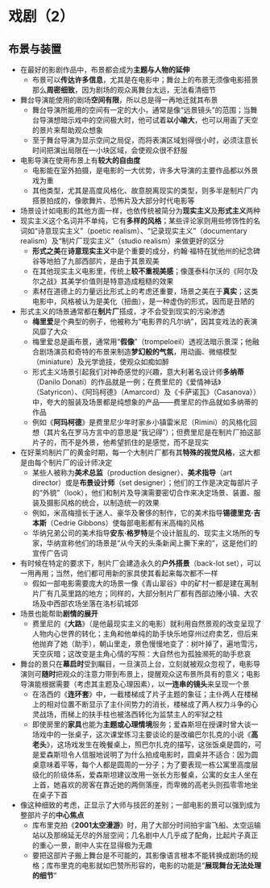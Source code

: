 # 戏剧（2）
## 布景与装置
* 在最好的影剧作品中，布景都会成为**主题与人物的延伸**
  * 布景可以**传达许多信息**，尤其是在电影中；舞台上的布景无须像电影搭景那么**周密细致**，因为剧场的观众离舞台太远，无法看清细节
* 舞台导演能使用的剧场**空间有限**，所以总是得一再地迁就其布景
  * 舞台导演所能用的空间有一定的大小，通常是像“远景镜头”的范围；当舞台导演想暗示戏中的空间极大时，他可试着**以小喻大**，也可以用画了天空的景片来帮助观众想象
  * 至于舞台导演为显示空间之局促，而将表演区域划得很小时，必须注意长时间把演出局限在一小块区域，会使观众很不舒服
* 电影导演在使用布景上有**较大的自由度**
  * 电影能在室外拍摄，是电影的一大优势，许多大导演的主要作品都以外景戏为重
  * 其他类型，尤其是高度风格化、故意脱离现实的类型，则多半是制片厂内搭景拍成的，像歌舞片、恐怖片及大部分时代电影等
* 场景设计如电影的其他方面一样，也依传统被简分为**现实主义**及**形式主义**两种
* 现实主义这个名词并不单纯，它有**多样的风格**；某些评论家则用些修饰性的名词如“诗意现实主义”（poetic realism）、“记录现实主义”（documentary realism）及“制片厂现实主义”（studio realism）来做更好的区分
  * **形式之美**在**诗意现实主义**中是个重要的成分，约翰·福特在犹他州的纪念碑谷等地拍了九部西部片，是由于其景观美
  * 在其他现实主义电影里，传统上**较不重视美感**；像蓬泰科尔沃的《阿尔及尔之战》其美学价值则是特意造成粗糙的效果
  * 素材在道德上的力量远比形式上的考虑还重要，场景之美在于**真实**；这类电影中，风格被认为是美化（扭曲），是一种虚伪的形式，因而是丑陋的
* 形式主义的场景通常都在**制片厂**搭成，才不会受到现实的污染渗透
  * **梅里爱**是个典型的例子，他被称为“电影界的凡尔纳”，因其变戏法的表演风靡了大众
  * 梅里爱总是画布景，通常用“**假像**”（trompeloeil）透视法暗示景深；他融合剧场演员和奇特的布景来制造**梦幻般的气氛**，用动画、微缩模型（miniature）及光学诡技，使观众如痴如醉
  * 形式主义场景引起我们对神奇感觉的兴趣，意大利著名设计师**多纳蒂**（Danilo Donati）的作品就是一例；在费里尼的《爱情神话》（Satyricon）、《阿玛柯德》（Amarcord）及《卡萨诺瓦》（Casanova））中，夸大的服装及场景都是纯想象的产品——费里尼的作品就如多纳蒂的作品
  * 例如《**阿玛柯德**》是费里尼少年时家乡小镇雷米尼（Rimini）的风格化回想（其片名在罗马方言中的意思是“我记得”）；但费里尼是在制片厂拍这部片子的，而不是外景，他希望抓住的是感觉，而不是现实
* 在好莱坞制片厂的黄金时期，每一个大制片厂都有其**特殊的视觉风格**，这大都是由每个制片厂的设计师决定
  * 某些人被称为**美术总监**（production designer）、**美术指导**（art director）或是**布景设计师**（set designer）；他们的工作是决定每部片子的“外貌”（look），他们和制片及导演需要密切合作来决定场景、装置、服装及摄影风格的统合，以制造统一的效果
  * 例如，米高梅擅长于迷人、豪华及奢侈的制作，它的美术指导**锡德里克·吉本斯**（Cedrie Gibbons）使每部电影都有米高梅的风格
  * 华纳兄弟公司的美术指导**安东·格罗特**是个设计脏乱的、现实主义场所的专家，华纳宣称他们的场景是“从今天的头条新闻上撕下来的”，这是他们的宣传广告词
* 有时候在特定的要求下，制片厂会建造永久的**户外搭景**（back-lot set），可以一用再用；当然，他们都可用新的家具使其看起来每次都不一样
  * 假如一部电影需要庞大的场景一像《青山翠谷》中的矿村一都是建在离制片厂有几英里路的地方；同样的，大部分制片厂都有西部边陲小镇、大农场及中西部农场坐落在洛杉矶城郊
* 场景也能帮助**剧情的展开**
  * 费里尼的《**大路**》（是他最现实主义的电影）就利用自然景观的改变呈现了人物内心世界的转化；主角和他单纯的助手快乐地穿州过府卖艺，但后来他抛弃了她（助手），朝山里走，景色慢慢地变了：树叶掉了，遍地雪污，天空灰暗；这改变是主角心情的写照：大自然也为孤独濒死的助手悲哀
* 舞台的景只在**幕启时**受到瞩目，一旦演员上台，立刻就被观众忽视了，电影导演则可**随时**把观众的注意力带到布景上，提醒观众这布景所具有的意义；电影导演能根据需要（考虑其主题及心理因素），以**一连串的镜头**来呈现一个景
  * 在洛西的《**连环套**》中，一截楼梯成了片子主题的象征；主仆两人在楼梯上的相对位置不断显示了主仆间势力的消长，楼梯成了两人权力斗争的心灵战场，而梯上的扶手柱也被洛西转化为监禁主人的牢狱之柱
  * 即使房里的**家具**也能为**主题或心理情境**服务；爱森斯坦在授课时曾大谈一场戏中的一张桌子，这次课堂练习主要谈论的是改编巴尔扎克的小说《**高老头**》，这场戏发生在晚餐桌上，照巴尔扎克的描写，这张饭桌是圆的，可是爱森斯坦令人信服地说明了为什么拍成电影时，圆桌并不适合：因为圆桌意味着平等，每个人都是圆周的一分子；为了要表现一栋公寓里高度层级化的阶级体系，爱森斯坦建议改用一张长方形餐桌，公寓的女主人坐在上首，她喜欢的房客在靠近她的两侧落座，而卑微的高老头则孤零零地坐在桌子下首
* 像这种细致的考虑，正显示了大师与技匠的差别；一部电影的景可以强到成为整部片子的**中心焦点**
  * 库布里克拍《**2001太空漫游**》时，用了大部分时间拍宇宙飞船、太空运输站以及那绵延无尽的外层空间；几名剧中人几乎成了配角，比起片子真正的重心一景，剧中人实在显得极为无趣
  * 要把这部片子搬上舞台是不可能的，其影像语言根本不能转换成剧场的规格；库布里克的电影就如巴赞所形容的，电影的功能是“**展现舞台无法处理的细节**”
